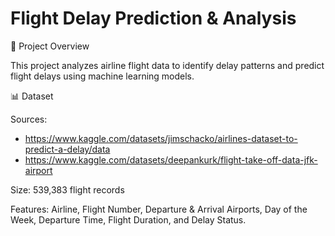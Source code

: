 # Flight Delay Prediction & Analysis

📌 Project Overview

This project analyzes airline flight data to identify delay patterns and predict flight delays using machine learning models.

📊 Dataset

Sources: 
- https://www.kaggle.com/datasets/jimschacko/airlines-dataset-to-predict-a-delay/data
- https://www.kaggle.com/datasets/deepankurk/flight-take-off-data-jfk-airport

Size: 539,383 flight records

Features: Airline, Flight Number, Departure & Arrival Airports, Day of the Week, Departure Time, Flight Duration, and Delay Status.
